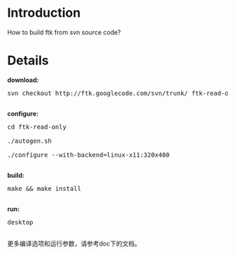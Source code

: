 # Introduction #

How to build ftk from svn source code?

# Details #

<b>download:</b>
<pre>
svn checkout http://ftk.googlecode.com/svn/trunk/ ftk-read-only<br>
</pre>
<b>configure:</b>
<pre>
cd ftk-read-only<br>
./autogen.sh<br>
./configure --with-backend=linux-x11:320x480<br>
</pre>
<b>build:</b>
<pre>
make && make install<br>
</pre>
<b>run:</b>
<pre>
desktop<br>
</pre>
更多编译选项和运行参数，请参考doc下的文档。